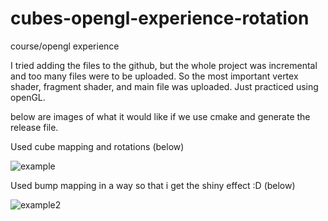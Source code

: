 # cubes-opengl-experience-rotation
course/opengl experience

I tried adding the files to the github, but the whole project was incremental and too many files were to be uploaded.
So the most important vertex shader, fragment shader, and main file was uploaded.
Just practiced using openGL.

below are images of what it would like if we use cmake and generate the release file.

Used cube mapping and rotations (below)

![example](https://cloud.githubusercontent.com/assets/17719275/21962006/714c7336-db5c-11e6-810c-196e2a492cdf.png)

Used bump mapping in a way so that i get the shiny effect :D (below)

![example2](https://cloud.githubusercontent.com/assets/17719275/21962010/8c5a15a2-db5c-11e6-9316-a21630a1d018.png)
